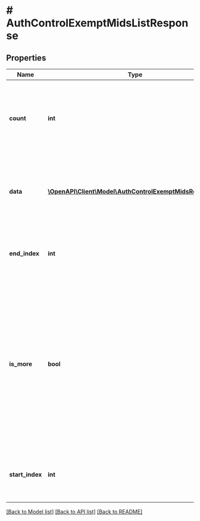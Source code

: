 # # AuthControlExemptMidsListResponse

## Properties

Name | Type | Description | Notes
------------ | ------------- | ------------- | -------------
**count** | **int** | Number of resources retrieved.  This field is returned if there are resources in your returned array. | [optional]
**data** | [**\OpenAPI\Client\Model\AuthControlExemptMidsResponse[]**](AuthControlExemptMidsResponse.md) | Array of objects in a returned resource.  Objects are returned as appropriate to your query. | [optional]
**end_index** | **int** | Sort order index of the last resource in the returned array. | [optional]
**is_more** | **bool** | A value of &#x60;true&#x60; indicates that more unreturned resources exist. A value of &#x60;false&#x60; indicates that no more unreturned resources exist.  This field is returned if there are resources in your returned array. | [optional] [default to false]
**start_index** | **int** | Sort order index of the first resource in the returned array. | [optional]

[[Back to Model list]](../../README.md#models) [[Back to API list]](../../README.md#endpoints) [[Back to README]](../../README.md)
